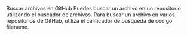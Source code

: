 Buscar archivos en GitHub
Puedes buscar un archivo en un repositorio utilizando el buscador de archivos. Para buscar un archivo en varios repositorios de GitHub, utiliza el calificador de búsqueda de código filename.
